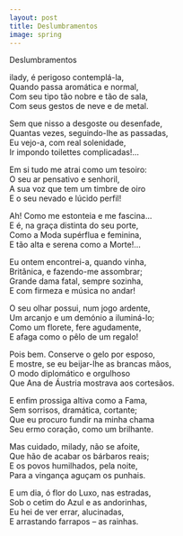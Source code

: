 ```yaml
---
layout: post
title: Deslumbramentos
image: spring
---
```


<span class="titulo">Deslumbramentos</span><br>

<span class="caps" alt="M">ilady</span>, é perigoso contemplá-la,<br>
Quando passa aromática e normal,<br>
Com seu tipo tão nobre e tão de sala,<br>
Com seus gestos de neve e de metal.<br>

Sem que nisso a desgoste ou desenfade,<br>
Quantas vezes, seguindo-lhe as passadas,<br>
Eu vejo-a, com real solenidade,<br>
Ir impondo toilettes complicadas!...<br>

Em si tudo me atrai como um tesoiro:<br>
O seu ar pensativo e senhoril,<br>
A sua voz que tem um timbre de oiro<br>
E o seu nevado e lúcido perfil!<br>

Ah! Como me estonteia e me fascina...<br>
E é, na graça distinta do seu porte,<br>
Como a Moda supérflua e feminina,<br>
E tão alta e serena como a Morte!...<br>

Eu ontem encontrei-a, quando vinha,<br>
Britânica, e fazendo-me assombrar;<br>
Grande dama fatal, sempre sozinha,<br>
E com firmeza e música no andar!<br>

O seu olhar possui, num jogo ardente,<br>
Um arcanjo e um demónio a iluminá-lo;<br>
Como um florete, fere agudamente,<br>
E afaga como o pêlo de um regalo!<br>

Pois bem. Conserve o gelo por esposo,<br>
E mostre, se eu beijar-lhe as brancas mãos,<br>
O modo diplomático e orgulhoso<br>
Que Ana de Áustria mostrava aos cortesãos.<br>

E enfim prossiga altiva como a Fama,<br>
Sem sorrisos, dramática, cortante;<br>
Que eu procuro fundir na minha chama<br>
Seu ermo coração, como um brilhante.<br>

Mas cuidado, milady, não se afoite,<br>
Que hão de acabar os bárbaros reais;<br>
E os povos humilhados, pela noite,<br>
Para a vingança aguçam os punhais.<br>

E um dia, ó flor do Luxo, nas estradas,<br>
Sob o cetim do Azul e as andorinhas,<br>
Eu hei de ver errar, alucinadas,<br>
E arrastando farrapos – as rainhas.<br>
